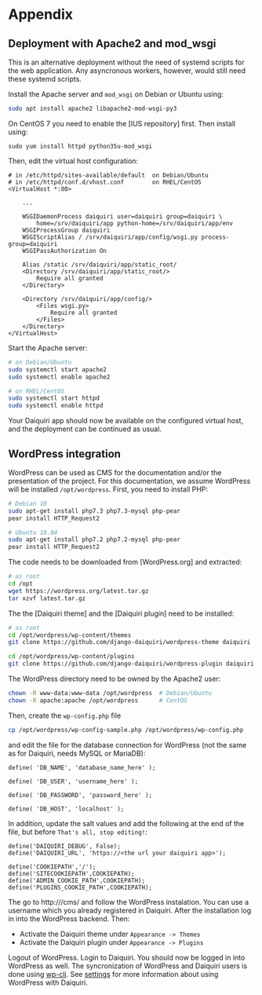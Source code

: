 # Appendix

## Deployment with Apache2 and mod_wsgi

This is an alternative deployment without the need of systemd scripts for the web application. Any asyncronous workers, however, would still need these systemd scripts.

Install the Apache server and `mod_wsgi` on Debian or Ubuntu using:

```bash
sudo apt install apache2 libapache2-mod-wsgi-py3
```

On CentOS 7 you need to enable the [IUS repository] first. Then install using:

```
sudo yum install httpd python35u-mod_wsgi
```

Then, edit the virtual host configuration:

```
# in /etc/httpd/sites-available/default  on Debian/Ubuntu
# in /etc/httpd/conf.d/vhost.conf        on RHEL/CentOS
<VirtualHost *:80>

    ...

    WSGIDaemonProcess daiquiri user=daiquiri group=daiquiri \
        home=/srv/daiquiri/app python-home=/srv/daiquiri/app/env
    WSGIProcessGroup daiquiri
    WSGIScriptAlias / /srv/daiquiri/app/config/wsgi.py process-group=daiquiri
    WSGIPassAuthorization On

    Alias /static /srv/daiquiri/app/static_root/
    <Directory /srv/daiquiri/app/static_root/>
        Require all granted
    </Directory>

    <Directory /srv/daiquiri/app/config/>
        <Files wsgi.py>
            Require all granted
        </Files>
    </Directory>
</VirtualHost>
```

Start the Apache server:

```bash
# on Debian/Ubuntu
sudo systemctl start apache2
sudo systemctl enable apache2

# on RHEL/CentOS
sudo systemctl start httpd
sudo systemctl enable httpd
```

Your Daiquiri app should now be available on the configured virtual host, and the deployment can be continued as usual.


## WordPress integration

WordPress can be used as CMS for the documentation and/or the presentation of the project. For this documentation, we assume WordPress will be installed `/opt/wordpress`. First, you need to install PHP:

```bash
# Debian 10
sudo apt-get install php7.3 php7.3-mysql php-pear
pear install HTTP_Request2

# Ubuntu 18.04
sudo apt-get install php7.2 php7.2-mysql php-pear
pear install HTTP_Request2
```

The code needs to be downloaded from [WordPress.org] and extracted:

```bash
# as root
cd /opt
wget https://wordpress.org/latest.tar.gz
tar xzvf latest.tar.gz
```

The the [Daiquiri theme] and the [Daiquiri plugin] need to be installed:

```bash
# as root
cd /opt/wordpress/wp-content/themes
git clone https://github.com/django-daiquiri/wordpress-theme daiquiri

cd /opt/wordpress/wp-content/plugins
git clone https://github.com/django-daiquiri/wordpress-plugin daiquiri
```

The WordPress directory need to be owned by the Apache2 user:

```bash
chown -R www-data:www-data /opt/wordpress  # Debian/Ubuntu
chown -R apache:apache /opt/wordpress      # CentOS
```

Then, create the `wp-config.php` file

```bash
cp /opt/wordpress/wp-config-sample.php /opt/wordpress/wp-config.php
```

and edit the file for the database connection for WordPress (not the same as for Daiquiri, needs MySQL or MariaDB):

```
define( 'DB_NAME', 'database_name_here' );

define( 'DB_USER', 'username_here' );

define( 'DB_PASSWORD', 'password_here' );

define( 'DB_HOST', 'localhost' );
```

In addition, update the salt values and add the following at the end of the file, but before `That's all, stop editing!`:

```
define('DAIQUIRI_DEBUG', False);
define('DAIQUIRI_URL', 'https://<the url your daiquiri app>');

define('COOKIEPATH','/');
define('SITECOOKIEPATH',COOKIEPATH);
define('ADMIN_COOKIE_PATH',COOKIEPATH);
define('PLUGINS_COOKIE_PATH',COOKIEPATH);
```

The go to http://<your url>/cms/ and follow the WordPress instalation. You can use a username which you already registered in Daiquiri. After the installation log in into the WordPress backend. Then:

* Activate the Daiquiri theme under `Appearance -> Themes`
* Activate the Daiquiri plugin under `Appearance -> Plugins`

Logout of WordPress. Login to Daiquiri. You should now be logged in into WordPress as well. The syncronization of WordPress and Daiquiri users is done using [wp-cli](https://wp-cli.org/). See [settings](/settings/#daiquiriwordpresssettings) for more information about using WordPress with Daiquiri.
